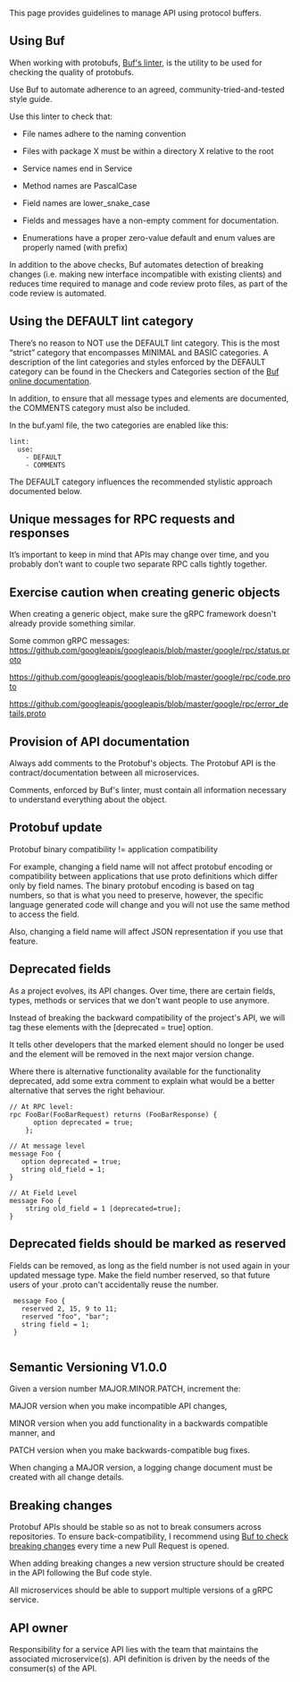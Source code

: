 
This page provides guidelines to manage API using protocol buffers.

## Using Buf
When working with protobufs, [Buf's linter](https://docs.buf.build/lint-overview), is the utility to be used for checking the quality of protobufs.
 
Use Buf to automate adherence to an agreed, community-tried-and-tested style guide.
 
 Use this linter to check that:
 
 - File names adhere to the naming convention
 
 - Files with package X must be within a directory X relative to the root
 
 - Service names end in Service
 
 - Method names are PascalCase
 
 - Field names are lower_snake_case
 
 - Fields and messages have a non-empty comment for documentation.
 
 - Enumerations have a proper zero-value default and enum values are properly named (with prefix)
 
 In addition to the above checks, Buf automates detection of breaking changes (i.e. making new interface incompatible with existing clients) and reduces time required to manage and code review proto files, as part of the code review is automated.
 
## Using the DEFAULT lint category
There’s no reason to NOT use the DEFAULT lint category. This is the most “strict” category that encompasses MINIMAL and BASIC categories. A description of the lint categories and styles enforced by the DEFAULT category can be found in the Checkers and Categories section of the [Buf online documentation](https://docs.buf.build/lint-rules).
 
In addition, to ensure that all message types and elements are documented, the COMMENTS category must also be included.
 
In the buf.yaml file, the two categories are enabled like this:
 ```
 lint:
   use:
     - DEFAULT
     - COMMENTS
```

 The DEFAULT category influences the recommended stylistic approach documented below.
 
 
## Unique messages for RPC requests and responses
It’s important to keep in mind that APIs may change over time, and you probably don’t want to couple two separate RPC calls tightly together.
 
 
## Exercise caution when creating generic objects
When creating a generic object, make sure the gRPC framework doesn't already provide something similar.
 
 
Some common gRPC messages:
 https://github.com/googleapis/googleapis/blob/master/google/rpc/status.proto  
 
https://github.com/googleapis/googleapis/blob/master/google/rpc/code.proto 
 
https://github.com/googleapis/googleapis/blob/master/google/rpc/error_details.proto 
 
## Provision of API documentation
Always add comments to the Protobuf's objects. The Protobuf API is the contract/documentation between all microservices. 
 
Comments, enforced by Buf's linter, must contain all information necessary to understand everything about the object.
 
## Protobuf update
 
Protobuf binary compatibility != application compatibility

For example, changing a field name will not affect protobuf encoding or compatibility between applications that use proto definitions which differ only by field names. The binary protobuf encoding is based on tag numbers, so that is what you need to preserve, however, the specific language generated code will change and you will not use the same method to access the field.
 
Also, changing a field name will affect JSON representation if you use that feature.
 
 
## Deprecated fields
As a project evolves, its API changes. Over time, there are certain fields, types, methods or services that we don't want people to use anymore.
 
Instead of breaking the backward compatibility of the project's API, we will tag these elements with the  [deprecated = true] option.
 
It tells other developers that the marked element should no longer be used and the element will be removed in the next major version change.
 
Where there is alternative functionality available for the functionality deprecated, add some extra comment to explain what would be a better alternative that serves the right behaviour.
 ```
 // At RPC level:
 rpc FooBar(FooBarRequest) returns (FooBarResponse) {
       option deprecated = true;
     };
 
 // At message level
 message Foo {
    option deprecated = true;
    string old_field = 1;
 }
 
 // At Field Level
 message Foo {
     string old_field = 1 [deprecated=true];
 }
 ```

## Deprecated fields should be marked as reserved

Fields can be removed, as long as the field number is not used again in your updated message type. Make the field number reserved, so that future users of your .proto can't accidentally reuse the number.

``` 
 message Foo {
   reserved 2, 15, 9 to 11;
   reserved "foo", "bar";
   string field = 1;
 }
 
 ```
 
 
## Semantic Versioning V1.0.0
Given a version number MAJOR.MINOR.PATCH, increment the:
 
MAJOR version when you make incompatible API changes,
 
MINOR version when you add functionality in a backwards compatible manner, and
 
PATCH version when you make backwards-compatible bug fixes.
 
When changing a MAJOR version, a logging change document must be created with all change details.
 
 
## Breaking changes
Protobuf APIs should be stable so as not to break consumers across repositories. To ensure back-compatibility, I recommend using [Buf to check breaking changes](https://docs.buf.build/breaking-overview) every time a new Pull Request is opened.
 
When adding breaking changes a new version structure should be created in the API following the Buf code style.
 
All microservices should be able to support multiple versions of a gRPC service.
 
 
 ## API owner
Responsibility for a service API lies with the team that maintains the associated microservice(s). API definition is driven by the needs of the consumer(s) of the API. 
 